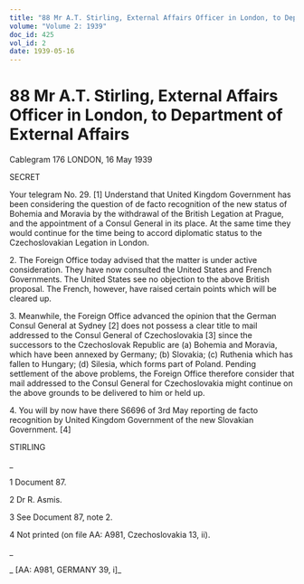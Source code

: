 ```yaml
---
title: "88 Mr A.T. Stirling, External Affairs Officer in London, to Department of External Affairs"
volume: "Volume 2: 1939"
doc_id: 425
vol_id: 2
date: 1939-05-16
---
```


# 88 Mr A.T. Stirling, External Affairs Officer in London, to Department of External Affairs

Cablegram 176 LONDON, 16 May 1939

SECRET

Your telegram No. 29. [1] Understand that United Kingdom Government has been considering the question of de facto recognition of the new status of Bohemia and Moravia by the withdrawal of the British Legation at Prague, and the appointment of a Consul General in its place. At the same time they would continue for the time being to accord diplomatic status to the Czechoslovakian Legation in London.

2\. The Foreign Office today advised that the matter is under active consideration. They have now consulted the United States and French Governments. The United States see no objection to the above British proposal. The French, however, have raised certain points which will be cleared up.

3\. Meanwhile, the Foreign Office advanced the opinion that the German Consul General at Sydney [2] does not possess a clear title to mail addressed to the Consul General of Czechoslovakia [3] since the successors to the Czechoslovak Republic are (a) Bohemia and Moravia, which have been annexed by Germany; (b) Slovakia; (c) Ruthenia which has fallen to Hungary; (d) Silesia, which forms part of Poland. Pending settlement of the above problems, the Foreign Office therefore consider that mail addressed to the Consul General for Czechoslovakia might continue on the above grounds to be delivered to him or held up.

4\. You will by now have there S6696 of 3rd May reporting de facto recognition by United Kingdom Government of the new Slovakian Government. [4]

STIRLING

_

1 Document 87.

2 Dr R. Asmis.

3 See Document 87, note 2.

4 Not printed (on file AA: A981, Czechoslovakia 13, ii).

_

_ [AA: A981, GERMANY 39, i]_
